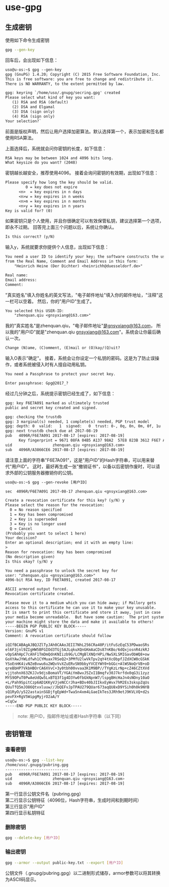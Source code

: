 use-gpg
=======

## 生成密钥

使用如下命令生成密钥

```sh
gpg --gen-key
```

回车后，会出现如下信息：

```txt
uso@u-os:~$ gpg --gen-key
gpg (GnuPG) 1.4.20; Copyright (C) 2015 Free Software Foundation, Inc.
This is free software: you are free to change and redistribute it.
There is NO WARRANTY, to the extent permitted by law.

gpg: keyring `/home/uso/.gnupg/secring.gpg' created
Please select what kind of key you want:
   (1) RSA and RSA (default)
   (2) DSA and Elgamal
   (3) DSA (sign only)
   (4) RSA (sign only)
Your selection?`
```
前面是版权声明，然后让用户选择加密算法。默认选择第一个，表示加密和签名都使用RSA算法。

上面选择后，系统就会问你密钥的长度，如下信息：

```txt
RSA keys may be between 1024 and 4096 bits long.
What keysize do you want? (2048)
```

密钥越长越安全，推荐使用4096。
接着会询问密钥的有效期，出现如下信息：

```txt
Please specify how long the key should be valid.
         0 = key does not expire
      <n>  = key expires in n days
      <n>w = key expires in n weeks
      <n>m = key expires in n months
      <n>y = key expires in n years
Key is valid for? (0)
```
如果密钥只是个人使用，并且你很确定可以有效保管私钥，建议选择第一个选项，即永不过期。
回答完上面三个问题以后，系统让你确认。

```txt
Is this correct? (y/N)
```

输入y，系统就要求你提供个人信息，出现如下信息：

```txt
You need a user ID to identify your key; the software constructs the user ID
from the Real Name, Comment and Email Address in this form:
    "Heinrich Heine (Der Dichter) <heinrichh@duesseldorf.de>"

Real name:
Email address:
Comment:
```

"真实姓名"填入你姓名的英文写法，"电子邮件地址"填入你的邮件地址，"注释"这一栏可以空着。
然后，你的"用户ID"生成了。

```txt
You selected this USER-ID:
    "zhenquan.qiu <gnsyxiang@163.com>"
```

我的"真实姓名"是zhenquan.qiu，"电子邮件地址"是gnsyxiang@163.com，
所以我的"用户ID"就是"zhenquan.qiu <gnsyxiang@163.com>"。系统会让你最后确认一次。

```txt
Change (N)ame, (C)omment, (E)mail or (O)kay/(Q)uit?
```

输入O表示"确定"。
接着，系统会让你设定一个私钥的密码。这是为了防止误操作，或者系统被侵入时有人擅自动用私钥。

```txt
You need a Passphrase to protect your secret key.

Enter passphrase: Gpg@2017_?
```

经过几分钟之后，系统提示密钥已经生成了，如下信息：

```txt
gpg: key F6E7A091 marked as ultimately trusted
public and secret key created and signed.

gpg: checking the trustdb
gpg: 3 marginal(s) needed, 1 complete(s) needed, PGP trust model
gpg: depth: 0  valid:   1  signed:   0  trust: 0-, 0q, 0n, 0m, 0f, 1u
gpg: next trustdb check due at 2017-08-19
pub   4096R/F6E7A091 2017-08-17 [expires: 2017-08-19]
      Key fingerprint = 9671 08FA 04B5 A137 98A2  57E8 823B 3612 F6E7 A091
uid                  zhenquan.qiu <gnsyxiang@163.com>
sub   4096R/A3866CE6 2017-08-17 [expires: 2017-08-19]
```

请注意上面的字符串"F6E7A091"，这是"用户ID"的Hash字符串，可以用来替代"用户ID"。
这时，最好再生成一张"撤销证书"，以备以后密钥作废时，可以请求外部的公钥服务器撤销你的公钥。

```txt
uso@u-os:~$ gpg --gen-revoke [用户ID]

sec  4096R/F6E7A091 2017-08-17 zhenquan.qiu <gnsyxiang@163.com>

Create a revocation certificate for this key? (y/N) y
Please select the reason for the revocation:
  0 = No reason specified
  1 = Key has been compromised
  2 = Key is superseded
  3 = Key is no longer used
  Q = Cancel
(Probably you want to select 1 here)
Your decision? 
Enter an optional description; end it with an empty line:
> 
Reason for revocation: Key has been compromised
(No description given)
Is this okay? (y/N) y

You need a passphrase to unlock the secret key for
user: "zhenquan.qiu <gnsyxiang@163.com>"
4096-bit RSA key, ID F6E7A091, created 2017-08-17

ASCII armored output forced.
Revocation certificate created.

Please move it to a medium which you can hide away; if Mallory gets
access to this certificate he can use it to make your key unusable.
It is smart to print this certificate and store it away, just in case
your media become unreadable.  But have some caution:  The print system of
your machine might store the data and make it available to others!
-----BEGIN PGP PUBLIC KEY BLOCK-----
Version: GnuPG v1
Comment: A revocation certificate should follow

iQIfBCABAgAJBQJZlTyJAh0CAAoJEII7NhL256CRa40P/itFuSzEqC53PDwaoSRs
el6F3jnl9ZIgHW5BFGIOd3TGj5AJLqkuXQnGKmAaCDs87nKBo/6dQxjosnR4zkRJ
vOpSAhHpC7cAhF1TmDmQdnKNIizb9G/LCMgBlXNQrHPi/NwSXLSMIGavObWQ8+ow
GoXYAwJYWLdfwh1CYMuax7RSeQ2+3PMfU2lwVkTpv2qY4tXcObpfJZdXCW0cGSkK
YSoEnHK4ivNZeBvwu6u2WQvVvXZuERvSN9bbyYVCEYWY0+bGGc+AlWSNoQrVB+oD
qreBbHP7VkbHBOrCA6XVvC+3y0tbh00vvaa3K1M9BP//TYgKzLrNp+cZ46CZtXVd
vjjtohnX63ZKJJv9djsBomaVT/YGAiYm8wvJ5ZxI1Bmqfv30J7krfdx0qG3i1zyz
MYS9OPuT0PwAeUdQw5LxBTQ3f1g4D3Yw0fbGkNpnW7/lspgBHcHaJn4sNOny10aO
+L/Pah9SpitCzp6AD1KKyVJjeNCCrJha+BDv40bJIIkxEyWvx7hM2Es3skspZqUs
QUuTfQ5mJO86Qtvxluuw//JbQEFvJpTPAU279QUar673aqQU8xD9YSih0h0k9NYB
sQ1RyO/y522astainSGDjfgEpWd+Twa5n4xm4LGaeIkTes3JRh9etJ9KVLVQ+d2s
pevFX+RgV5WipgMyjrO2aA/Y
=CqCw
-----END PGP PUBLIC KEY BLOCK-----
```

> note: 用户ID，指邮件地址或者Hash字符串（以下同）

## 密钥管理

### 查看密钥

```sh
uso@u-os:~$ gpg --list-key
/home/uso/.gnupg/pubring.gpg
----------------------------
pub   4096R/F6E7A091 2017-08-17 [expires: 2017-08-19]
uid                  zhenquan.qiu <gnsyxiang@163.com>
sub   4096R/A3866CE6 2017-08-17 [expires: 2017-08-19]

```
第一行显示公钥文件名（pubring.gpg）  
第二行显示公钥特征（4096位，Hash字符串，生成时间和到期时间）  
第三行显示"用户ID"  
第四行显示私钥特征  

### 删除密钥

```sh
gpg --delete-key [用户ID]
```

### 输出密钥

```sh
gpg --armor --output public-key.txt --export [用户ID]
```
公钥文件（.gnupg/pubring.gpg）以二进制形式储存，armor参数可以将其转换为ASCII码显示。







